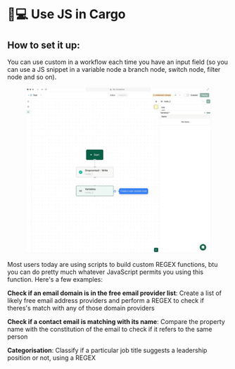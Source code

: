 # 👩💻 Use JS in Cargo

## **How to set it up:**

You can use custom in a workflow each time you have an input field (so you can use a JS snippet in a variable node a branch node, switch node, filter node and so on).&#x20;

<figure><img src="../.gitbook/assets/Custom JS scripts.gif" alt=""><figcaption></figcaption></figure>







Most users today are using scripts to build custom REGEX functions, btu you can do pretty much whatever JavaScript permits you using this function. Here's a few examples:

**Check if an email domain is in the free email provider list**: Create a list of likely free email address providers and perform a REGEX to check if theres's match with any of those domain providers

**Check if a contact email is matching with its name**: Compare the property name with the constitution of the email to check if it refers to the same person

**Categorisation**: Classify if a particular job title suggests a leadership position or not, using a REGEX
